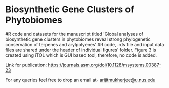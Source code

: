 # Biosynthetic Gene Clusters of Phytobiomes
#R code and datasets for the manuscript titled 'Global analyses of biosynthetic gene clusters in phytobiomes reveal strong phylogenetic conservation of terpenes and arylpolyenes'
#R code, .rds file and input data files are shared under the header of individual figures' folder. Figure 3 is created using iTOL which is GUI based tool, therefore, no code is added.

Link for publication: https://journals.asm.org/doi/10.1128/msystems.00387-23


For any queries feel free to drop an email at- arijitmukherjee@u.nus.edu
